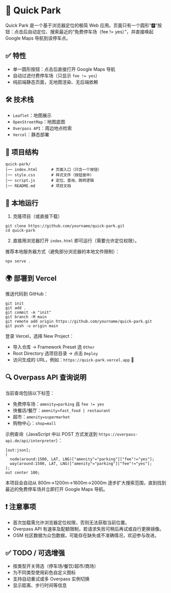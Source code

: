 # 🚗 Quick Park

Quick Park 是一个基于浏览器定位的极简 Web 应用。页面只有一个圆形“🅿️”按钮：点击后自动定位、搜索最近的“免费停车场（fee != yes）”，并直接唤起 Google Maps 导航到该停车点。

## ✅ 特性

- 单一圆形按钮：点击后直接打开 Google Maps 导航
- 自动过滤付费停车场（只显示 `fee != yes`）
- 纯前端静态页面，无地图渲染、无后端依赖

## 🛠 技术栈

- `Leaflet`：地图展示
- `OpenStreetMap`：地图底图
- `Overpass API`：周边地点检索
- `Vercel`：静态部署

## 📂 项目结构

```
quick-park/
│── index.html      # 页面入口（只含一个按钮）
│── style.css       # 样式文件（按钮居中）
│── script.js       # 定位、查询、跳转逻辑
│── README.md       # 项目文档
```

## 🚀 本地运行

1) 克隆项目（或直接下载）

```
git clone https://github.com/yourname/quick-park.git
cd quick-park
```

2) 直接用浏览器打开 `index.html` 即可运行（需要允许定位权限）。

推荐本地服务器方式（避免部分浏览器的本地文件限制）：

```
npx serve .
```

## 🌍 部署到 Vercel

推送代码到 GitHub：

```
git init
git add .
git commit -m "init"
git branch -M main
git remote add origin https://github.com/yourname/quick-park.git
git push -u origin main
```

登录 Vercel，选择 New Project：

- 导入仓库 → Framework Preset 选 `Other`
- Root Directory 选项目目录 → 点击 `Deploy`
- 访问生成的 URL，例如：`https://quick-park.vercel.app` 🎉

## 🔍 Overpass API 查询说明

当前查询包括以下标签：

- 免费停车场：`amenity=parking` 且 `fee != yes`
- 快餐店/餐厅：`amenity=fast_food | restaurant`
- 超市：`amenity=supermarket`
- 购物中心：`shop=mall`

示例查询（JavaScript 中以 POST 方式发送到 `https://overpass-api.de/api/interpreter`）：

```
[out:json];
(
  node(around:1500, LAT, LNG)["amenity"="parking"]["fee"!="yes"];
  way(around:1500, LAT, LNG)["amenity"="parking"]["fee"!="yes"];
);
out center 100;
```

本项目会自动从 800m→1200m→1600m→2000m 逐步扩大搜索范围，直到找到最近的免费停车场并立即打开 Google Maps 导航。

## ❗ 注意事项

- 首次加载需允许浏览器定位权限，否则无法获取当前位置。
- Overpass API 有速率及配额限制，若请求失败可稍后再试或自行更换镜像。
- OSM 社区数据为众包数据，可能存在缺失或不准确情况，欢迎参与改进。

## ✅ TODO / 可选增强

- 按类型开关筛选（停车场/餐饮/超市/商场）
- 为不同类型使用彩色自定义图标
- 支持自动重试或多 Overpass 实例切换
- 显示距离、步行时间等信息
